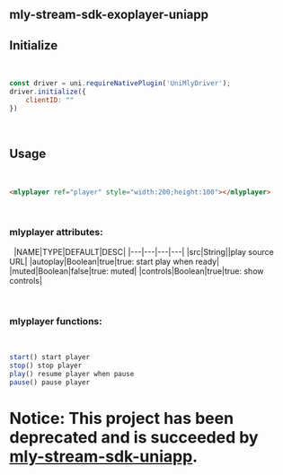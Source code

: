## mly-stream-sdk-exoplayer-uniapp

## Initialize
​
```js
const driver = uni.requireNativePlugin('UniMlyDriver');
driver.initialize({
	clientID: ""
})
```
​
## Usage
​
```html
<mlyplayer ref="player" style="width:200;height:100"></mlyplayer>

```
​
### mlyplayer attributes:
​
​
|NAME|TYPE|DEFAULT|DESC|
|---|---|---|---|
|src|String||play source URL|
|autoplay|Boolean|true|true: start play when ready|
|muted|Boolean|false|true: muted|
|controls|Boolean|true|true: show controls|

​
### mlyplayer functions:
​
```js
start() start player
stop() stop player
play() resume player when pause
pause() pause player
```

# Notice: This project has been deprecated and is succeeded by [mly-stream-sdk-uniapp](https://github.com/mlytics/mly-stream-sdk-uniapp).